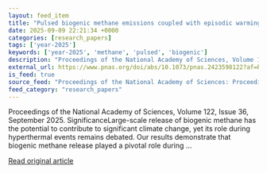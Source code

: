 ```yaml
---
layout: feed_item
title: "Pulsed biogenic methane emissions coupled with episodic warming during the Toarcian Oceanic Anoxic Event"
date: 2025-09-09 22:21:34 +0000
categories: [research_papers]
tags: ['year-2025']
keywords: ['year-2025', 'methane', 'pulsed', 'biogenic']
description: "Proceedings of the National Academy of Sciences, Volume 122, Issue 36, September 2025"
external_url: https://www.pnas.org/doi/abs/10.1073/pnas.2423598122?af=R
is_feed: true
source_feed: "Proceedings of the National Academy of Sciences: Proceedings of the National Academy of Sciences: Table of Contents"
feed_category: "research_papers"
---
```


Proceedings of the National Academy of Sciences, Volume 122, Issue 36, September 2025. SignificanceLarge-scale release of biogenic methane has the potential to contribute to significant climate change, yet its role during hyperthermal events remains debated. Our results demonstrate that biogenic methane release played a pivotal role during ...

[Read original article](https://www.pnas.org/doi/abs/10.1073/pnas.2423598122?af=R)
